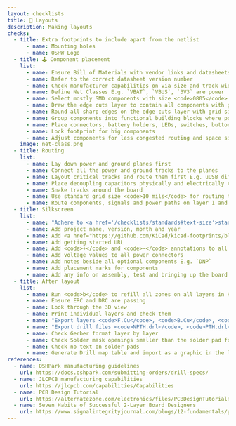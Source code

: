 ```yaml
---
layout: checklists
title: 🔂 Layouts
description: Making layouts
checks:
  - title: Extra footprints to include apart from the netlist
      - name: Mounting holes
      - name: OSHW Logo
  - title: 🕹 Component placement
    list:
      - name: Ensure Bill of Materials with vendor links and datasheets are ready
      - name: Refer to the correct datasheet version number
      - name: Check manufacturer capabilities on via size and track width
      - name: Define Net Classes E.g. `VBAT`, `VBUS`, `3V3` are power
      - name: Select mostly SMD components with size <code>0805</code>
      - name: Draw the edge cuts layer to contain all components with grid size <code>1.000mm</code>
      - name: Round all sharp edges on the edge cuts layer with grid size <code>25 mils</code>
      - name: Group components into functional building blocks where possible
      - name: Place connectors, battery holders, LEDs, switches, buttons and antennas for mechanical considerations with grid <code>25 mils</code>
      - name: Lock footprint for big components
      - name: Adjust components for less congested routing and space signal traces far apart
    image: net-class.png
  - title: Routing
    list:
      - name: Lay down power and ground planes first
      - name: Connect all the power and ground tracks to the planes
      - name: Layout critical tracks and route them first E.g. uUSB differential pairs
      - name: Place decoupling capacitors physically and electrically close to the desired components
      - name: Snake tracks around the board
      - name: Use standard grid size <code>10 mils</code> for routing traces
      - name: Route components, signals and power paths on layer 1 and ground return on layer 2
  - title: Silkscreen
    list:
      - name: "Adhere to <a href='/checklists/standards#text-size'>standard text size</a>"
      - name: Add project name, version, month and year
      - name: Add <a href="https://github.com/KiCad/kicad-footprints/blob/master/Symbol.pretty/OSHW-Logo2_9.8x8mm_SilkScreen.kicad_mod">open source hardware logo</a> <code>9.8x8mm</code>
      - name: Add getting started URL
      - name: Add <code>+</code> and <code>-</code> annotations to all power connectors
      - name: Add voltage values to all power connectors
      - name: Add notes beside all optional components E.g. `DNP`
      - name: Add placement marks for components
      - name: Add any info on assembly, test and bringing up the board
  - title: After layout
    list:
      - name: Run <code>b</code> to refill all zones on all layers in KiCad
      - name: Ensure ERC and DRC are passing
      - name: Look through the 3D view
      - name: Print individual layers and check them
      - name: "Export layers <code>F.Cu</code>, <code>B.Cu</code>, <code>F.SilkS</code> <code>B.SilkS</code>, <code>F.Mask</code>, <code>B.Mas</code>, <code>Edge.Cuts</code> in Gerber format"
      - name: "Export drill files <code>NPTH.drl</code>, <code>PTH.drl</code>"
      - name: Check Gerber format layer by layer
      - name: Check Solder mask openings smaller than the solder pad for stencils
      - name: Check no text on solder pads
      - name: Generate Drill map table and import as a graphic in the layout
references:
  - name: OSHPark manufacturing guidelines
    url: https://docs.oshpark.com/submitting-orders/drill-specs/
  - name: JLCPCB manufacturing capabilities
    url: https://jlcpcb.com/capabilities/Capabilities
  - name: PCB Design Tutorial
    url: https://alternatezone.com/electronics/files/PCBDesignTutorialRevA.pdf
  - name: Seven Habits of Successful 2-Layer Board Designers
    url: https://www.signalintegrityjournal.com/blogs/12-fundamentals/post/1207-seven-habits-of-successful-2-layer-board-designers#comments
---
```

